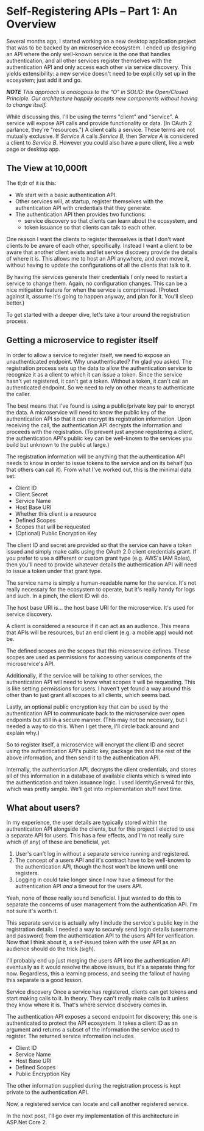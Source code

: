 # Self-Registering APIs – Part 1: An Overview

Several months ago, I started working on a new desktop application project that was to be backed by an microservice ecosystem. I ended up designing an API where the only well-known service is the one that handles authentication, and all other services register themselves with the authentication API and only access each other via service discovery. This yields extensibility: a new service doesn't need to be explicitly set up in the ecosystem; just add it and go.

***NOTE** This approach is analogous to the "O" in SOLID: the Open/Closed Principle. Our architecture happily accepts new components without having to change itself.*

While discussing this, I'll be using the terms "client" and "service". A service will expose API calls and provide functionality or data. (In OAuth 2 parlance, they're "resources.") A client calls a service. These terms are not mutually exclusive. If *Service A* calls *Service B*, then *Service A* is considered a client to *Service B*. However you could also have a pure client, like a web page or desktop app.

## The View at 10,000ft

The tl;dr of it is this:

- We start with a basic authentication API.
- Other services will, at startup, register themselves with the authentication API with credentials that they generate.
- The authentication API then provides two functions:
    - service discovery so that clients can learn about the ecosystem, and
    - token issuance so that clients can talk to each other.

One reason I want the clients to register themselves is that I don't want clients to be aware of each other, specifically. Instead I want a client to be aware that another client exists and let service discovery provide the details of where it is. This allows me to host an API anywhere, and even move it, without having to update the configurations of all the clients that talk to it.

By having the services generate their credentials I only need to restart a service to change them. Again, no configuration changes. This can be a nice mitigation feature for when the service is comprimised. (Protect against it, assume it's going to happen anyway, and plan for it. You'll sleep better.)

To get started with a deeper dive, let's take a tour around the registration process.

## Getting a microservice to register itself

In order to allow a service to register itself, we need to expose an unauthenticated endpoint. Why unauthenticated? I'm glad you asked. The registration process sets up the data to allow the authentication service to recognize it as a client to which it can issue a token. Since the service hasn't yet registered, it can't get a token. Without a token, it can't call an authenticated endpoint. So we need to rely on other means to authenticate the caller.

The best means that I've found is using a public/private key pair to encrypt the data. A microservice will need to know the public key of the authentication API so that it can encrypt its registration information. Upon receiving the call, the authentication API decrypts the information and proceeds with the registration. (To prevent just anyone registering a client, the authentication API's public key can be well-known to the services you build but unknown to the public at large.)

The registration information will be anything that the authentication API needs to know in order to issue tokens to the service and on its behalf (so that others can call it). From what I've worked out, this is the minimal data set:

- Client ID
- Client Secret
- Service Name
- Host Base URI
- Whether this client is a resource
- Defined Scopes
- Scopes that will be requested
- (Optional) Public Encryption Key

The client ID and secret are provided so that the service can have a token issued and simply make calls using the OAuth 2.0 client credentials grant. If you prefer to use a different or custom grant type (e.g. AWS's IAM Roles), then you'll need to provide whatever details the authentication API will need to issue a token under that grant type.

The service name is simply a human-readable name for the service. It's not really necessary for the ecosystem to operate, but it's really handy for logs and such. In a pinch, the client ID will do.

The host base URI is... the host base URI for the microservice. It's used for service discovery.

A client is considered a resource if it can act as an audience. This means that APIs will be resources, but an end client (e.g. a mobile app) would not be.

The defined scopes are the scopes that this microservice defines. These scopes are used as permissions for accessing various components of the microservice's API.

Additionally, if the service will be talking to other services, the authentication API will need to know what scopes it will be requesting. This is like setting permissions for users. I haven't yet found a way around this other than to just grant all scopes to all clients, which seems bad.

Lastly, an optional public encryption key that can be used by the authentication API to communicate back to the microservice over open endpoints but still in a secure manner. (This may not be necessary, but I needed a way to do this. When I get there, I'll circle back around and explain why.)

So to register itself, a microservice will encrypt the client ID and secret using the authentication API's public key, package this and the rest of the above information, and then send it to the authentication API.

Internally, the authentication API, decrypts the client credentials, and stores all of this information in a database of available clients which is wired into the authentication and token issuance logic. I used IdentityServer4 for this, which was pretty simple. We'll get into implementation stuff next time.

## What about users?
In my experience, the user details are typically stored within the authentication API alongside the clients, but for this project I elected to use a separate API for users. This has a few effects, and I'm not really sure which (if any) of these are beneficial, yet.

1. User's can't log in without a separate service running and registered.
1. The concept of a users API and it's contract have to be well-known to the authentication API, though the host won't be known until one registers.
1. Logging in could take longer since I now have a timeout for the authentication API *and* a timeout for the users API.

Yeah, none of those really sound beneficial. I jsut wanted to do this to separate the concerns of user management from the authentication API. I'm not sure it's worth it.

This separate service is actually why I include the service's public key in the registration details. I needed a way to securely send login details (username and password) from the authentication API to the users API for verification. Now that I think about it, a self-issued token with the user API as an audience should do the trick (sigh).

I'll probably end up just merging the users API into the authentication API eventually as it would resolve the above issues, but it's a separate thing for now. Regardless, this a learning process, and seeing the fallout of having this separate is a good lesson.

Service discovery
Once a service has registered, clients can get tokens and start making calls to it. In theory. They can't really make calls to it unless they know where it is. That's where service discovery comes in.

The authentication API exposes a second endpoint for discovery; this one is authenticated to protect the API ecosystem. It takes a client ID as an argument and returns a subset of the information the service used to register. The returned service information includes

- Client ID
- Service Name
- Host Base URI
- Defined Scopes
- Public Encryption Key

The other information supplied during the registration process is kept private to the authentication API.

Now, a registered service can locate and call another registered service.

In the next post, I'll go over my implementation of this architecture in ASP.Net Core 2.